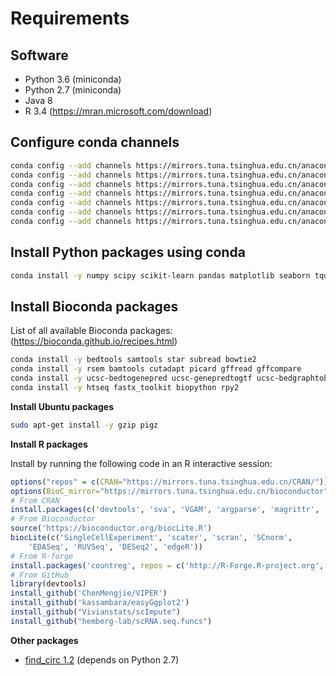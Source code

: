 # Requirements

## Software

* Python 3.6 (miniconda)
* Python 2.7 (miniconda)
* Java 8
* R 3.4 (https://mran.microsoft.com/download)

## Configure conda channels
```bash
conda config --add channels https://mirrors.tuna.tsinghua.edu.cn/anaconda/pkgs/free/
conda config --add channels https://mirrors.tuna.tsinghua.edu.cn/anaconda/pkgs/main/
conda config --add channels https://mirrors.tuna.tsinghua.edu.cn/anaconda/pkgs/r/
conda config --add channels https://mirrors.tuna.tsinghua.edu.cn/anaconda/pkgs/mro/
conda config --add channels https://mirrors.tuna.tsinghua.edu.cn/anaconda/pkgs/pro/
conda config --add channels https://mirrors.tuna.tsinghua.edu.cn/anaconda/cloud/conda-forge/
conda config --add channels https://mirrors.tuna.tsinghua.edu.cn/anaconda/cloud/bioconda/
```

## Install Python packages using conda
```bash
conda install -y numpy scipy scikit-learn pandas matplotlib seaborn tqdm snakemake h5py bokeh
```

## Install Bioconda packages

List of all available Bioconda packages: (https://bioconda.github.io/recipes.html)

```bash
conda install -y bedtools samtools star subread bowtie2
conda install -y rsem bamtools cutadapt picard gffread gffcompare
conda install -y ucsc-bedtogenepred ucsc-genepredtogtf ucsc-bedgraphtobigwig
conda install -y htseq fastx_toolkit biopython rpy2
```

**Install Ubuntu packages**

```bash
sudo apt-get install -y gzip pigz
```

**Install R packages**

Install by running the following code in an R interactive session:
```R
options("repos" = c(CRAN="https://mirrors.tuna.tsinghua.edu.cn/CRAN/"))
options(BioC_mirror="https://mirrors.tuna.tsinghua.edu.cn/bioconductor")
# From CRAN
install.packages(c('devtools', 'sva', 'VGAM', 'argparse', 'magrittr', 'readr'))
# From Bioconductor
source('https://bioconductor.org/biocLite.R')
biocLite(c('SingleCellExperiment', 'scater', 'scran', 'SCnorm',
    'EDASeq', 'RUVSeq', 'DESeq2', 'edgeR'))
# From R-forge
install.packages('countreg', repos = c('http://R-Forge.R-project.org', 'https://mirrors.tuna.tsinghua.edu.cn/CRAN/'), dep = TRUE)
# From GitHub
library(devtools)
install_github('ChenMengjie/VIPER')
install_github('kassambara/easyGgplot2')
install_github("Vivianstats/scImpute")
install_github("hemberg-lab/scRNA.seq.funcs")
```

**Other packages**
* [find_circ 1.2](https://github.com/marvin-jens/find_circ) (depends on Python 2.7)
